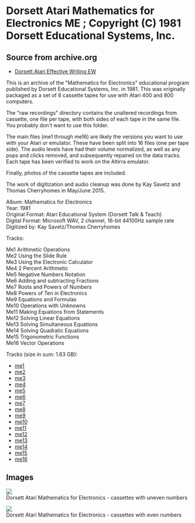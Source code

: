 # Dorsett Atari Mathematics for Electronics ME ; Copyright (C) 1981 Dorsett Educational Systems, Inc.  
## Source from archive.org  
- [Dorsett Atari Effective Writing EW](https://archive.org/details/DorsettAtariMathematicsForElectronics)  
  
This is an archive of the "Mathematics for Electronics" educational program published by Dorsett Educational Systems, Inc. in 1981. This was originally packaged as a set of 8 cassette tapes for use with Atari 400 and 800 computers.  
  
The "raw recordings" directory contains the unaltered recordings from cassette, one file per tape, with both sides of each tape in the same file. You probably don't want to use this folder.  
  
The main files (me1 through me16) are likely the versions you want to use with your Atari or emulator. These have been split into 16 files (one per tape side). The audio levels have had their volume normalized, as well as any pops and clicks removed, and subsequently repaired on the data tracks. Each tape has been verified to work on the Altirra emulator.  
  
Finally, photos of the cassette tapes are included.  
  
The work of digitization and audio cleanup was done by Kay Savetz and Thomas Cherryhomes in May/June 2015.  
  
Album: Mathematics for Electronics  
Year: 1981  
Original Format: Atari Educational System (Dorsett Talk & Teach)  
Digital Format: Microsoft WAV, 2 channel, 16-bit 44100Hz sample rate  
Digitized by: Kay Savetz/Thomas Cherryhomes  
  
Tracks:  
  
Me1	Arithmetic Operations  
Me2	Using the Slide Rule  
Me3	Using the Electronic Calculator  
Me4	2 Percent Arithmetic  
Me5	Negative Numbers Notation  
Me6	Adding and subtracting Fractions  
Me7	Roots and Powers of Numbers  
Me8	Powers of Ten in Electronics  
Me9	Equations and Formulas  
Me10	Operations with Unknowns  
Me11	Making Equations from Statements  
Me12	Solving Linear Equations  
Me13	Solving Simultaneous Equations  
Me14	Solving Quadratic Equations  
Me15	Trigonometric Functions  
Me16	Vector Operations  
  
Tracks (size in sum: 1.63 GB):  
  
- [me1](http://data.atariwiki.org/FLAC/Mathematics_for_Electronics/me1.flac)  
- [me2](http://data.atariwiki.org/FLAC/Mathematics_for_Electronics/me2.flac)  
- [me3](http://data.atariwiki.org/FLAC/Mathematics_for_Electronics/me3.flac)  
- [me4](http://data.atariwiki.org/FLAC/Mathematics_for_Electronics/me4.flac)  
- [me5](http://data.atariwiki.org/FLAC/Mathematics_for_Electronics/me5.flac)  
- [me6](http://data.atariwiki.org/FLAC/Mathematics_for_Electronics/me6.flac)  
- [me7](http://data.atariwiki.org/FLAC/Mathematics_for_Electronics/me7.flac)  
- [me8](http://data.atariwiki.org/FLAC/Mathematics_for_Electronics/me8.flac)  
- [me9](http://data.atariwiki.org/FLAC/Mathematics_for_Electronics/me9.flac)  
- [me10](http://data.atariwiki.org/FLAC/Mathematics_for_Electronics/me10.flac)  
- [me11](http://data.atariwiki.org/FLAC/Mathematics_for_Electronics/me11.flac)  
- [me12](http://data.atariwiki.org/FLAC/Mathematics_for_Electronics/me12.flac)  
- [me13](http://data.atariwiki.org/FLAC/Mathematics_for_Electronics/me13.flac)  
- [me14](http://data.atariwiki.org/FLAC/Mathematics_for_Electronics/me14.flac)  
- [me15](http://data.atariwiki.org/FLAC/Mathematics_for_Electronics/me15.flac)  
- [me16](http://data.atariwiki.org/FLAC/Mathematics_for_Electronics/me16.flac)  
## Images  
![](attachments/meA_.jpg)  
Dorsett Atari Mathematics for Electronics - cassettes with uneven numbers  
  
![](attachments/meB_.jpg)  
Dorsett Atari Mathematics for Electronics - cassettes with even numbers  
